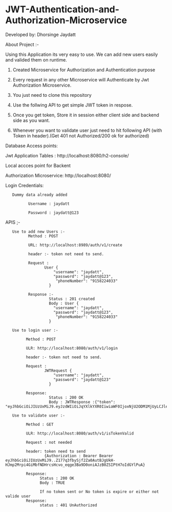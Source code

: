 # JWT-Authentication-and-Authorization-Microservice

Developed by: Dhorsinge Jaydatt

About Project :-

Using this Application its very easy to use. We can add new users easily and valided them on runtime.

1) Created Microservice for Authorization and Authentication purpose

2) Every request in any other Microservice will Authenticate by Jwt Authorization Microservice.

3) You just need to clone this repository

4) Use the follwing API to get simple JWT token in respose.

5) Once you get token, Store it in session either client side and backend side as you want.

6) Whenever you want to validate user just need to hit following API (with Token in header).(Get 401 not Authorized/200 ok for authorized)


Database Access points:

Jwt Application Tables : http://localhost:8080/h2-console/

Local accces point for Backent

Authorization Microservice: http://localhost:8080/

Login Credentials:

       Dummy data already added

              Username : jaydatt 

              Password : jaydatt@123

APIS ;-

       Use to add new Users :-
              Method : POST

              URL: http://localhost:8989/auth/v1/create

              header :- token not need to send.

              Request : 
                     User {
                         "username": "jaydatt",
                         "password": "jaydatt@123",
                          "phoneNumber": "9158224033"
                       }

              Response :-
                       Status : 201 created
                       Body : User {
                         "username": "jaydatt",
                         "password": "jaydatt@123",
                          "phoneNumber": "9158224033"
                       }

       Use to login user :- 

             Method : POST

             ULR: http://localhost:8080/auth/v1/login

             header :- token not need to send.

             Request : 
                     JWTRequest {
                         "username": "jaydatt",
                         "password": "jaydatt@123"
                       }

             Response: 
                       Status : 200 OK
                       Body : JWTResponse :{"token":       "eyJhbGciOiJIUzUxMiJ9.eyJzdWIiOiJqYXlkYXR0IiwiaWF0IjoxNjU2ODM1MjUyLCJleHAiOjE2NTY4MzcwNTJ9.uwHasXhQhfzSnQtd6ZlCS2Lx0PXteKS8q3z_AcIWIdgdUhp0j0pS29a1RuzloLcfnELMmmOk5Gyw1f5uEY0GlA"}

       Use to validate user :-

             Method : GET

             ULR: http://localhost:8080/auth/v1/isTokenValid

             Request : not needed

             header: token need to send 
                     {Authorization : Bearer Bearer eyJhbGciOiJIUzUxMiJ9..Z177q3fbySjf2Za0AutBJgUkH-HJmp2Mrpi4GiMbfNDHrcsHcvo_eqge3Ba9D0oniAJzB0ZSIPtH7oIdGYlPuA}

             Response: 
                   Status : 200 OK
                   Body : TRUE

                   If no token sent or No token is expire or either not valide user
             Response:
                   status : 401 UnAuthorized
        
                

